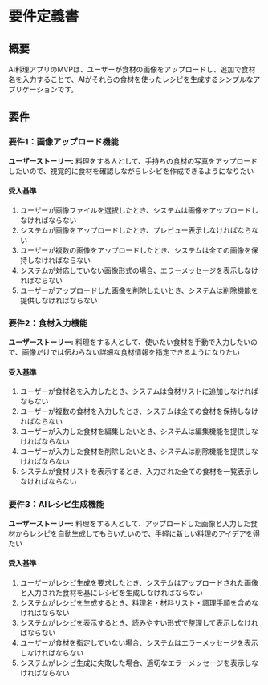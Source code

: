 # 要件定義書

## 概要

AI料理アプリのMVPは、ユーザーが食材の画像をアップロードし、追加で食材名を入力することで、AIがそれらの食材を使ったレシピを生成するシンプルなアプリケーションです。

## 要件

### 要件1：画像アップロード機能

**ユーザーストーリー:** 料理をする人として、手持ちの食材の写真をアップロードしたいので、視覚的に食材を確認しながらレシピを作成できるようになりたい

#### 受入基準

1. ユーザーが画像ファイルを選択したとき、システムは画像をアップロードしなければならない
2. システムが画像をアップロードしたとき、プレビュー表示しなければならない
3. ユーザーが複数の画像をアップロードしたとき、システムは全ての画像を保持しなければならない
4. システムが対応していない画像形式の場合、エラーメッセージを表示しなければならない
5. ユーザーがアップロードした画像を削除したいとき、システムは削除機能を提供しなければならない

### 要件2：食材入力機能

**ユーザーストーリー:** 料理をする人として、使いたい食材を手動で入力したいので、画像だけでは伝わらない詳細な食材情報を指定できるようになりたい

#### 受入基準

1. ユーザーが食材名を入力したとき、システムは食材リストに追加しなければならない
2. ユーザーが複数の食材を入力したとき、システムは全ての食材を保持しなければならない
3. ユーザーが入力した食材を編集したいとき、システムは編集機能を提供しなければならない
4. ユーザーが入力した食材を削除したいとき、システムは削除機能を提供しなければならない
5. システムが食材リストを表示するとき、入力された全ての食材を一覧表示しなければならない

### 要件3：AIレシピ生成機能

**ユーザーストーリー:** 料理をする人として、アップロードした画像と入力した食材からレシピを自動生成してもらいたいので、手軽に新しい料理のアイデアを得たい

#### 受入基準

1. ユーザーがレシピ生成を要求したとき、システムはアップロードされた画像と入力された食材を基にレシピを生成しなければならない
2. システムがレシピを生成するとき、料理名・材料リスト・調理手順を含めなければならない
3. システムがレシピを表示するとき、読みやすい形式で整理して表示しなければならない
4. ユーザーが食材を指定していない場合、システムはエラーメッセージを表示しなければならない
5. システムがレシピ生成に失敗した場合、適切なエラーメッセージを表示しなければならない